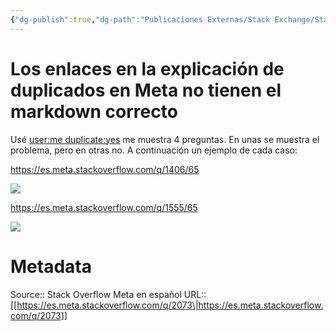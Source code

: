 ```yaml
---
{"dg-publish":true,"dg-path":"Publicaciones Externas/Stack Exchange/Stack Overflow en español/Stack Overflow en español Meta/es.meta.stackoverflow.com-2073.md","permalink":"/publicaciones-externas/stack-exchange/stack-overflow-en-espanol/stack-overflow-en-espanol-meta/es-meta-stackoverflow-com-2073/","title":"Los enlaces en la explicación de duplicados en Meta no tienen el markdown correcto","hide":true,"noteIcon":"\"0\"","created":"2024-04-03T12:49:10.680-06:00","updated":"2024-04-05T16:44:01.322-06:00"}
---
```


# Los enlaces en la explicación de duplicados en Meta no tienen el markdown correcto

Usé [user:me duplicate:yes][1] me muestra 4 preguntas. En unas se muestra el problema, pero en otras no. A continuación un ejemplo de cada caso:




https://es.meta.stackoverflow.com/q/1406/65

[![][2]][2]


https://es.meta.stackoverflow.com/q/1555/65

[![][3]][3]


  [1]: https://es.meta.stackoverflow.com/search?tab=newest&q=user%3A65%20duplicate%3Ayes
  [2]: https://i.stack.imgur.com/RIhIW.png
  [3]: https://i.stack.imgur.com/Qbasr.png

# Metadata
Source:: Stack Overflow Meta en español
URL:: [[https://es.meta.stackoverflow.com/q/2073\|https://es.meta.stackoverflow.com/q/2073]]


